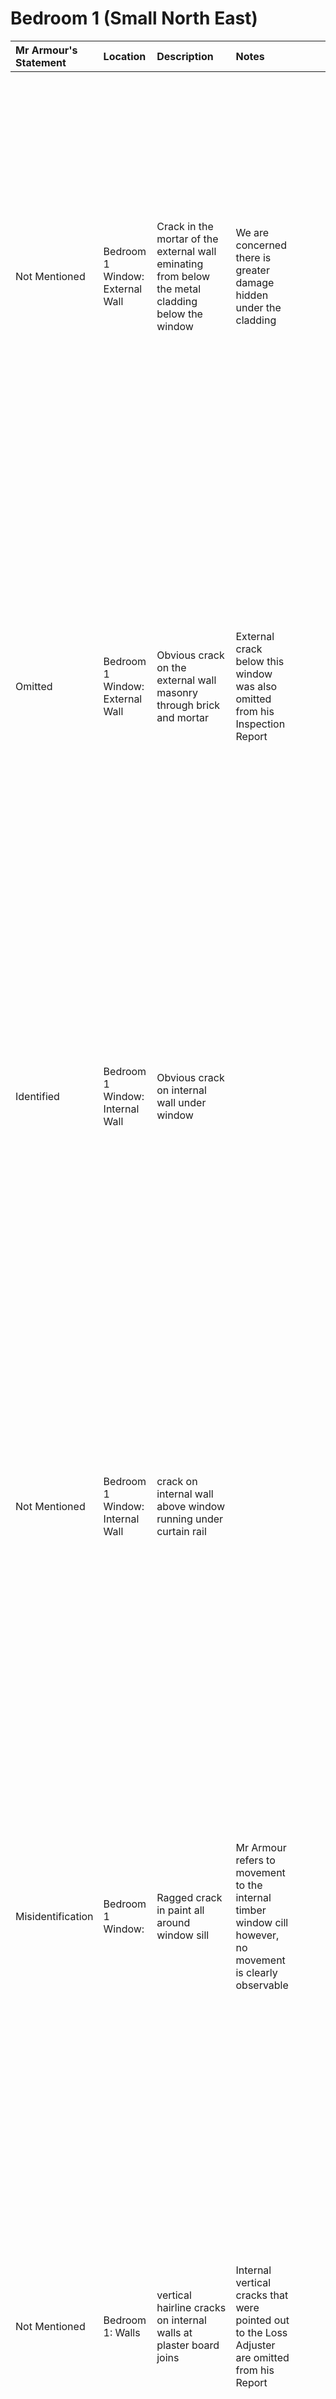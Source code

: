 # Bedroom 1 (Small North East)

Mr Armour's Statement | Location | Description | Notes | Image 
:---  | :--- | :---| :---        | ---:
Not Mentioned | Bedroom 1 Window: External Wall | Crack in the mortar of the external wall eminating from below the metal cladding below the window | We are concerned there is greater damage hidden under the cladding | <a href="https://drive.google.com/uc?export=view&id=12s8EymZwisKScH4gI9M7FLHnbMb50tet"><img src="https://drive.google.com/uc?export=view&id=12s8EymZwisKScH4gI9M7FLHnbMb50tet" style="width: 650px; max-width: 20%; height: auto" title="Click to enlarge picture"/>
Omitted | Bedroom 1 Window: External Wall | Obvious crack on the external wall masonry through brick and mortar | External crack below this window was also omitted from his Inspection Report | <a href="https://drive.google.com/uc?export=view&id=12riD1LCQsZNT8JnlQKfKSWgOOqQGGfnT"><img src="https://drive.google.com/uc?export=view&id=12riD1LCQsZNT8JnlQKfKSWgOOqQGGfnT" style="width: 650px; max-width: 20%; height: auto" title="Click to enlarge picture"/>
Identified | Bedroom 1 Window: Internal Wall | Obvious crack on internal wall under window | | <a href="https://drive.google.com/uc?export=view&id=12o0zF8dfSZCEzVvzcrHWVSU4BdTbm3st"><img src="https://drive.google.com/uc?export=view&id=12o0zF8dfSZCEzVvzcrHWVSU4BdTbm3st" style="width: 650px; max-width: 20%; height: auto" title="Click to enlarge picture"/>
Not Mentioned | Bedroom 1 Window: Internal Wall | crack on internal wall above window running under curtain rail | |<a href="https://drive.google.com/uc?export=view&id=12mJytDpS6X5D4u7sirgIQYvCll2v_VHD"><img src="https://drive.google.com/uc?export=view&id=12mJytDpS6X5D4u7sirgIQYvCll2v_VHD" style="width: 650px; max-width: 20%; height: auto" title="Click to enlarge picture"/><a href="https://drive.google.com/uc?export=view&id=16WyLeG15anB9ylhZNZ8xuCaE8_190c-3"><img src="https://drive.google.com/uc?export=view&id=16WyLeG15anB9ylhZNZ8xuCaE8_190c-3" style="width: 650px; max-width: 20%; height: auto" title="Click to enlarge picture"/>
Misidentification |  Bedroom 1 Window: | Ragged crack in paint all around window sill | Mr Armour refers to movement to the internal timber window cill however, no movement is clearly observable | <a href="https://drive.google.com/uc?export=view&id=12kHZq__jGv-V0cOoSmLtmMS1bt6zp_eL"><img src="https://drive.google.com/uc?export=view&id=12kHZq__jGv-V0cOoSmLtmMS1bt6zp_eL" style="width: 650px; max-width: 20%; height: auto" title="Click to enlarge picture"/><a href="https://drive.google.com/uc?export=view&id=13rwH1ZtkjVbyo91AKS2Sk2oBj2J6zPz-"><img src="https://drive.google.com/uc?export=view&id=13rwH1ZtkjVbyo91AKS2Sk2oBj2J6zPz-" style="width: 650px; max-width: 20%; height: auto" title="Click to enlarge picture"/><a href="https://drive.google.com/uc?export=view&id=140nkvLmdTuIiw_GvYxlNggavCeVPYURZ"><img src="https://drive.google.com/uc?export=view&id=140nkvLmdTuIiw_GvYxlNggavCeVPYURZ" style="width: 650px; max-width: 20%; height: auto" title="Click to enlarge picture"/>
Not Mentioned | Bedroom 1: Walls | vertical hairline cracks on internal walls at plaster board joins | Internal vertical cracks that were pointed out to the Loss Adjuster are omitted from his Report | <a href="https://drive.google.com/uc?export=view&id=12ftk5IcM6KORbLpzmqEChHQma41dbFPo"><img src="https://drive.google.com/uc?export=view&id=12ftk5IcM6KORbLpzmqEChHQma41dbFPo" style="width: 650px; max-width: 20%; height: auto" title="Click to enlarge picture"/><a href="https://drive.google.com/uc?export=view&id=12icn30LC9YBdU3ZuUmyE7241T-_QhQr5"><img src="https://drive.google.com/uc?export=view&id=12icn30LC9YBdU3ZuUmyE7241T-_QhQr5" style="width: 650px; max-width: 20%; height: auto" title="Click to enlarge picture"/>
Not Mentioned | Bedroom 1: Ceiling | hairline cracks on ceiling at plaster board joins || <a href="https://drive.google.com/uc?export=view&id=171aruinK4Py_OR21vNYqEHH3owCyXE4X"><img src="https://drive.google.com/uc?export=view&id=171aruinK4Py_OR21vNYqEHH3owCyXE4X" style="width: 650px; max-width: 20%; height: auto" title="Click to enlarge picture"/>
Not Mentioned | Bedroom 1: Skirting |hairline cracks on skirting and around door frame | | <a href="https://drive.google.com/uc?export=view&id=173X5zxxvFCjn5bwNXcRCKAnhVSk6ZZjR"><img src="https://drive.google.com/uc?export=view&id=173X5zxxvFCjn5bwNXcRCKAnhVSk6ZZjR" style="width: 650px; max-width: 20%; height: auto" title="Click to enlarge picture"/>
Misidentification | \*Mr Armour's report | Although the inspection report states the window of this bedroom opens out to the rear of the building, it actually opens out to the front. |
Misidentification | \*Mr Armour's report | Mr Armour erroneously reports that:- <br/> *"we identified a corresponding external zig zag crack pattern through the mortar."* | Perhaps Mr Armour is refering to bedroom 2 here?  Regardless, his report is not self consistent




[warping of doorframe timer?](https://drive.google.com/file/d/16WNyNZCSXkDbhXJX8G8CvIHn8vaTRjib/view?usp=sharing)

